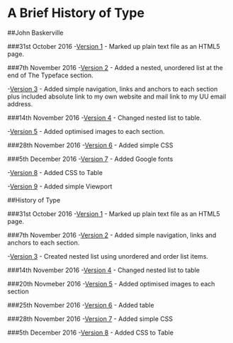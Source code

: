 A Brief History of Type
======================

##John Baskerville

###31st October 2016
-[Version 1](https://ixdcraig.github.io/brief-history-of-type/baskerville1.html) - Marked up plain text file as an HTML5 page.

###7th November 2016
-[Version 2](https://ixdcraig.github.io/brief-history-of-type/baskerville2.html) - Added a nested, unordered list at the end of The Typeface section.

-[Version 3](https://ixdcraig.github.io/brief-history-of-type/baskerville3.html) - Added simple navigation, links and anchors to each section plus included absolute link to my own website and mail link to my UU email address.

###14th November 2016
-[Version 4](https://ixdcraig.github.io/brief-history-of-type/baskerville4.html) - Changed nested list to table.

-[Version 5](https://ixdcraig.github.io/brief-history-of-type/baskerville5.html) - Added optimised images to each section.

###28th November 2016
-[Version 6](https://ixdcraig.github.io/brief-history-of-type/baskerville6.html) - Added simple CSS

###5th December 2016
-[Version 7](https://ixdcraig.github.io/brief-history-of-type/baskerville7.html) - Added Google fonts

-[Version 8](https://ixdcraig.github.io/brief-history-of-type/baskerville8.html) - Added CSS to Table

-[Version 9](https://ixdcraig.github.io/brief-history-of-type/baskerville9.html) - Added simple Viewport

##History of Type

###31st October 2016
-[Version 1](https://ixdcraig.github.io/brief-history-of-type/history1.html) - Marked up plain text file as an HTML5 page.

###7th November 2016
-[Version 2](https://ixdcraig.github.io/brief-history-of-type/history2.html) - Added simple navigation, links and anchors to each section.

-[Version 3](https://ixdcraig.github.io/brief-history-of-type/history3.html) - Created nested list using unordered and order list items.

###14th November 2016
-[Version 4](https://ixdcraig.github.io/brief-history-of-type/history4.html) - Changed nested list to table

###20th Novmeber 2016
-[Version 5](https://ixdcraig.github.io/brief-history-of-type/history5.html) - Added optimised images to each section

###25th November 2016
-[Version 6](https://ixdcraig.github.io/brief-history-of-type/history6.html) - Added table 

###28th November 2016
-[Version 7](https://ixdcraig.github.io/brief-history-of-type/history7.html) - Added simple CSS

###5th December 2016
-[Version 8](https://ixdcraig.github.io/brief-history-of-type/history8.html) - Added CSS to Table
